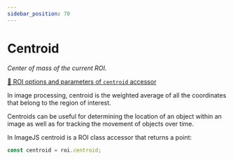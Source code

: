 ```yaml
---
sidebar_position: 70
---
```


# Centroid

_Center of mass of the current ROI._

[🔎 ROI options and parameters of `centroid` accessor](https://api.image-js.org/classes/index.Roi.html#centroid)

In image processing, centroid is the weighted average of all the coordinates that belong to the region of interest.

Centroids can be useful for determining the location of an object within an image as well as for tracking the movement of objects over time.

In ImageJS centroid is a ROI class accessor that returns a point:

```ts
const centroid = roi.centroid;
```
